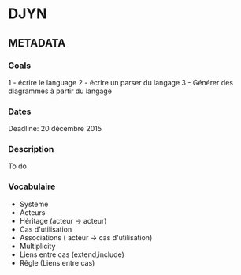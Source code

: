 # DJYN
## METADATA
### Goals

1 - écrire le language
2 - écrire un parser du langage
3 - Générer des diagrammes à partir du langage

### Dates

Deadline: 20 décembre 2015

### Description

To do

### Vocabulaire

- Systeme
- Acteurs
- Héritage (acteur -> acteur)
- Cas d'utilisation
- Associations ( acteur -> cas d'utilisation)
- Multiplicity
- Liens entre cas (extend,include)
- Rêgle (Liens entre cas)
